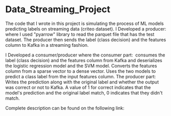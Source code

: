 # Data_Streaming_Project

The code that I wrote in this project is simulating the process of ML models predicting labels on streaming data (criteo dataset).
I Developed a producer:
where I used "pyarrow" library to read the parquet file that has the test dataset. 
The producer then sends the label (class decision) and the features column to Kafka in a streaming fashion.

I Developed a consumer/producer where the consumer part: 
consumes the label (class decision) and the features column from Kafka and deserializes the logistic regression model and the SVM model. 
Converts the features column from a sparse vector to a dense vector. 
Uses the two models to predict a class label from the input features column.
The producer part:
Writes the prediction along with the original label and whether the output was correct or not to Kafka.
A value of 1 for correct indicates that the model's prediction and the original label match, 0 indicates that they didn't match.


Complete description can be found on the following link:
